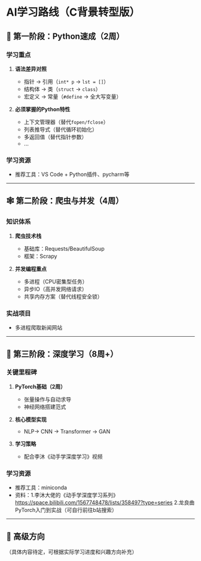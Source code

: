 # AI学习路线（C背景转型版）

## 📌 第一阶段：Python速成（2周）

### 学习重点
1. **语法差异对照**
   - 指针 → 引用（`int* p` → `lst = []`）
   - 结构体 → 类（`struct` → `class`）
   - 宏定义 → 常量（`#define` → 全大写变量）

2. **必须掌握的Python特性**
   - 上下文管理器（替代`fopen/fclose`）
   - 列表推导式（替代循环初始化）
   - 多返回值（替代指针参数）
   - ...

### 学习资源
- 推荐工具：VS Code + Python插件、pycharm等

---

## 🕸️ 第二阶段：爬虫与并发（4周）

### 知识体系
1. **爬虫技术栈**
   - 基础库：Requests/BeautifulSoup
   - 框架：Scrapy

2. **并发编程重点**
   - 多进程（CPU密集型任务）
   - 异步IO（高并发网络请求）
   - 共享内存方案（替代线程安全锁）

### 实战项目
- 多进程爬取新闻网站

---

## 🧠 第三阶段：深度学习（8周+）

### 关键里程碑
1. **PyTorch基础（2周）**
   - 张量操作与自动求导
   - 神经网络搭建范式

2. **核心模型实现**
   - NLP→ CNN → Transformer → GAN

3. **学习策略**
   - 配合李沐《动手学深度学习》视频

### 学习资源
- 推荐工具：miniconda
- 资料：1.李沐大佬的《动手学深度学习系列》https://space.bilibili.com/1567748478/lists/358497?type=series
        2.龙良曲PyTorch入门到实战（可自行前往b站搜索）


---

## 🚀 高级方向
（具体内容待定，可根据实际学习进度和兴趣方向补充）